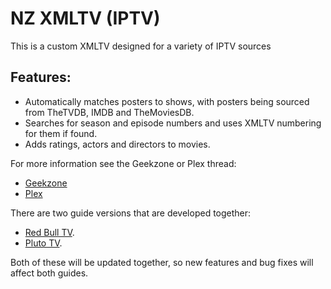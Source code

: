 # NZ XMLTV (IPTV)
This is a custom XMLTV designed for a variety of IPTV sources

## Features:
- Automatically matches posters to shows, with posters being sourced from TheTVDB, IMDB and TheMoviesDB.
- Searches for season and episode numbers and uses XMLTV numbering for them if found.
- Adds ratings, actors and directors to movies.

For more information see the Geekzone or Plex thread:
* [Geekzone](https://www.geekzone.co.nz/forums.asp?forumid=126&topicid=242433)
* [Plex](https://forums.plex.tv/t/poor-progam-guide-information-in-new-zealand/227249/8)

There are two guide versions that are developed together:
* [Red Bull TV](https://nzxmltv.github.io/iptv/redbull.xml).
* [Pluto TV](https://nzxmltv.github.io/iptv/plutotv.xml).

Both of these will be updated together, so new features and bug fixes will affect both guides.
